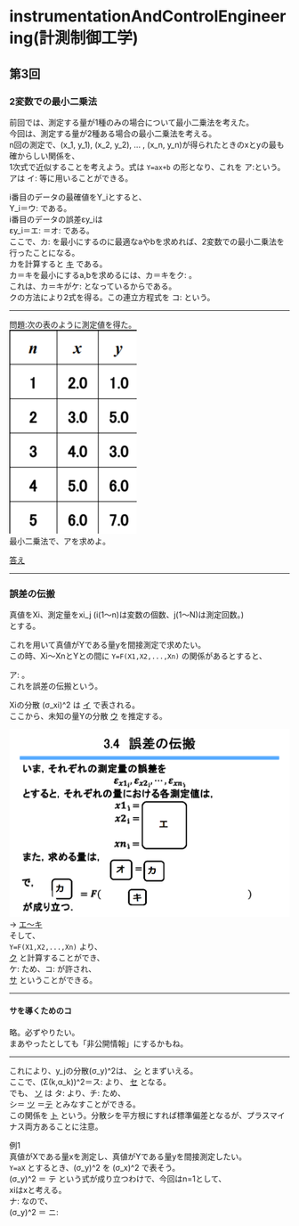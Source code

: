 # instrumentationAndControlEngineering(計測制御工学)

## 第3回

### 2変数での最小二乗法 

前回では、測定する量が1種のみの場合について最小二乗法を考えた。  
今回は、測定する量が2種ある場合の最小二乗法を考える。  
n回の測定で、(x_1, y_1), (x_2, y_2), ... , (x_n, y_n)が得られたときのxとyの最も確からしい関係を、  
1次式で近似することを考えよう。式は `Y=ax+b` の形となり、これを ア:<!-- hole 回帰直線 -->という。  
アは イ:<!-- hole データの予測、評価 --> 等に用いることができる。  

i番目のデータの最確値をY_iとすると、  
Y_i＝ウ: <!-- hole a･x_i+b --> である。  
i番目のデータの誤差εy_iは  
εy_i＝エ: <!-- hole y_i-Y_i --> ＝オ: <!-- hole yi-(a･xi+b) --> である。  
ここで、カ: <!-- hole Σ(εy_i)^2 --> を最小にするのに最適なaやbを求めれば、2変数での最小二乗法を行ったことになる。  
カを計算すると [キ](img/leastSquareMethod1.png) である。  
カ＝キを最小にするa,bを求めるには、カ＝キをク: <!-- hole aやbでそれぞれ偏微分した値が0になればよい --> 。  
これは、カ＝キがケ: <!-- hole aやbの下に凸の2次式 --> となっているからである。  
クの方法により2式を得る。この連立方程式を コ: <!-- hole 正規方程式 -->という。  
  
----

問題:次の表のように測定値を得た。  
![](img/leastSquareMethod2.png)  
最小二乗法で、アを求めよ。  
  
[答え](img/leastSquareMethod3.png)  

----

### 誤差の伝搬

真値をXi、測定量をxi_j (i(1～n)は変数の個数、j(1～N)は測定回数。)  
とする。  

これを用いて真値がYである量yを間接測定で求めたい。  
この時、Xi～XnとYとの間に `Y=F(X1,X2,...,Xn)` の関係があるとすると、  

ア: <!-- hole 個々の測定量の精度σ_xiは最確値の測定精度σyに影響する -->。  
これを誤差の伝搬という。  

Xiの分散 (σ_xi)^2 は [イ](img/propagationOfError1.png) で表される。  
ここから、未知の量Yの分散 [ウ](img/propagationOfError2.png) を推定する。  


![](img/propagationOfError3.png)  
→ [エ～キ](img/propagationOfError4.png)  
そして、  
`Y=F(X1,X2,...,Xn)` より、  
[ク](img/propagationOfError5.png) と計算することができ、  
ケ: <!-- hole 誤差の3公理より、ε_xi_jは小さい --> ため、コ: <!-- hole テイラー展開 --> が許され、  
[サ](img/propagationOfError6.png) ということができる。

----

#### サを導くためのコ
略。必ずやりたい。  
まあやったとしても「非公開情報」にするかもね。

----

これにより、y_jの分散(σ_y)^2は、 [シ](img/propagationOfError7.png) とまずいえる。  
ここで、(Σ(k,α_k))^2＝ス: <!-- hole Σ(k,(α_k)^2+2α_kΣ(l≠k,α_l)) --> より、 [セ](img/propagationOfError8.png) となる。  
でも、 [ソ](img/propagationOfError9.png) は タ: <!-- hole 誤差の3公理の2番目の性質「同じ大きさの正負の誤差は同じ確率で生じる」 --> より、チ: <!-- hole 総和をとると0になる --> ため、  
シ＝ [ツ](img/propagationOfError10.png) ＝[テ](img/propagationOfError11.png) とみなすことができる。  
この関係を [ト](ガウスの誤差伝搬の法則) という。分散シを平方根にすれば標準偏差となるが、プラスマイナス両方あることに注意。  

例1  
真値がXである量xを測定し、真値がYである量yを間接測定したい。  
`Y=aX` とするとき、(σ_y)^2 を (σ_x)^2 で表そう。  
(σ_y)^2 ＝ テ という式が成り立つわけで、今回はn=1として、  
xiはxと考える。  
ナ: <!-- hole ∂F／∂x＝a --> なので、  
(σ_y)^2 ＝ ニ: <!-- hole a^2(σ_x)^2 -->  







